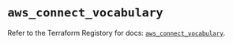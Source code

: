 # `aws_connect_vocabulary`

Refer to the Terraform Registory for docs: [`aws_connect_vocabulary`](https://registry.terraform.io/providers/hashicorp/aws/5.20.0/docs/resources/connect_vocabulary).
